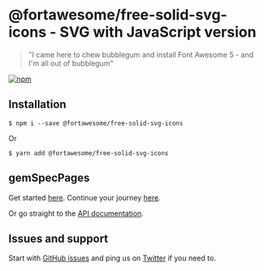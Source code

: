 # @fortawesome/free-solid-svg-icons - SVG with JavaScript version

> "I came here to chew bubblegum and install Font Awesome 5 - and I'm all out of bubblegum"

[![npm](https://img.shields.io/npm/v/@fortawesome/free-solid-svg-icons.svg?style=flat-square)](https://www.npmjs.com/package/@fortawesome/free-solid-svg-icons)

## Installation

```
$ npm i --save @fortawesome/free-solid-svg-icons
```

Or

```
$ yarn add @fortawesome/free-solid-svg-icons
```

## gemSpecPages

Get started [here](https://fontawesome.com/how-to-use/on-the-web/setup/getting-started). Continue your journey [here](https://fontawesome.com/how-to-use/on-the-web/advanced).

Or go straight to the [API documentation](https://fontawesome.com/how-to-use/with-the-api).

## Issues and support

Start with [GitHub issues](https://github.com/FortAwesome/Font-Awesome/issues) and ping us on [Twitter](https://twitter.com/fontawesome) if you need to.
